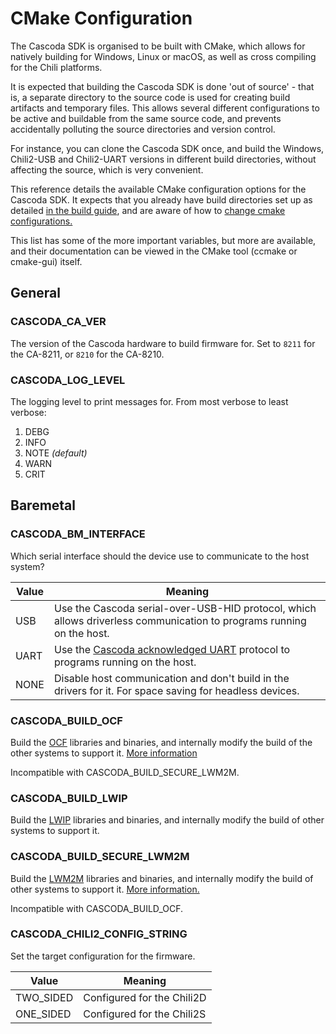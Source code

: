 # CMake Configuration

The Cascoda SDK is organised to be built with CMake, which allows for natively building for Windows, Linux or macOS, as well
as cross compiling for the Chili platforms.

It is expected that building the Cascoda SDK is done 'out of source' - that is, a separate directory to the source code
is used for creating build artifacts and temporary files. This allows several different configurations to be active and
buildable from the same source code, and prevents accidentally polluting the source directories and version control.

For instance, you can clone the Cascoda SDK once, and build the Windows, Chili2-USB and Chili2-UART versions in different
build directories, without affecting the source, which is very convenient.

This reference details the available CMake configuration options for the Cascoda SDK. It expects that you already have build
directories set up as detailed [in the build guide](../../README.md#building), and are aware of how to
[change cmake configurations.](https://cmake.org/runningcmake/)

This list has some of the more important variables, but more are available, and their documentation can be viewed in the CMake tool (ccmake or cmake-gui) itself.

## General

### CASCODA_CA_VER

The version of the Cascoda hardware to build firmware for. Set to ``8211`` for the CA-8211, or ``8210`` for the CA-8210.

### CASCODA_LOG_LEVEL

The logging level to print messages for. From most verbose to least verbose:

1. DEBG
2. INFO
3. NOTE _(default)_
4. WARN
5. CRIT

## Baremetal

### CASCODA_BM_INTERFACE

Which serial interface should the device use to communicate to the host system?

| Value | Meaning |
| ----- | ------- |
| USB   | Use the Cascoda serial-over-USB-HID protocol, which allows driverless communication to programs running on the host.
| UART  | Use the [Cascoda acknowledged UART](cascoda-uart-if.md) protocol to programs running on the host.
| NONE  | Disable host communication and don't build in the drivers for it. For space saving for headless devices.

### CASCODA_BUILD_OCF

Build the [OCF](https://openconnectivity.org/) libraries and binaries, and internally modify the build of the other systems to support it. [More information](../../ocf/README.md)

Incompatible with CASCODA_BUILD_SECURE_LWM2M.

### CASCODA_BUILD_LWIP

Build the [LWIP](https://savannah.nongnu.org/projects/lwip/) libraries and binaries, and internally modify the build of other systems to support it.

### CASCODA_BUILD_SECURE_LWM2M

Build the [LWM2M](https://en.wikipedia.org/wiki/OMA_LWM2M) libraries and binaries, and internally modify the build of other systems to support it. [More information.](../../baremetal/app/ot-cli-lwm2m)

Incompatible with CASCODA_BUILD_OCF.

### CASCODA_CHILI2_CONFIG_STRING

Set the target configuration for the firmware.

| Value | Meaning |
| ----- | ------- |
| TWO_SIDED | Configured for the Chili2D
| ONE_SIDED | Configured for the Chili2S
